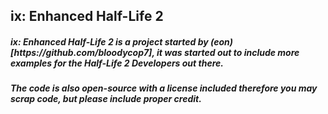 <h2>ix: Enhanced Half-Life 2</h2>
<h5>ix: Enhanced Half-Life 2 is a project started by (eon)[https://github.com/bloodycop7], it was started out to include more examples for the Half-Life 2 Developers out there.</h5>
<h5>The code is also open-source with a license included therefore you may scrap code, but please include proper credit.</h5>
